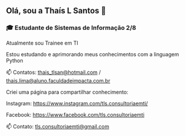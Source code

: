 ## Olá, sou a Thaís L Santos 👋

### :mortar_board: Estudante de **Sistemas de Informação** 2/8


Atualmente sou Trainee em TI

Estou estudando e aprimorando meus conhecimentos com a linguagem Python 

📫 Contatos: 
thais_tlsan@hotmail.com / thais.lima@aluno.faculdadeimpacta.com.br


Criei uma página para compartilhar conhecimento:

Instagram: https://www.instagram.com/tls.consultoriaemti/

Facebook: https://www.facebook.com/tls.consultoriaemti

📫 Contato: 
tls.consultoriaemti@gmail.com 


<!--

-->
